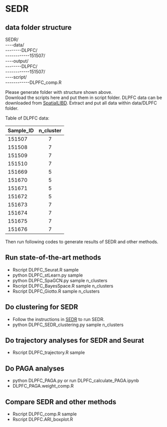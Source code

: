 # SEDR
## data folder structure
SEDR/  
----data/  
--------DLPFC/  
------------151507/  
----output/  
--------DLPFC/  
------------151507/  
----script/    
------------DLPFC_comp.R   

Please generate folder with structure shown above.  
Download the scripts here and put them in script folder.
DLPFC data can be downloaded from [SpatialLIBD](http://spatial.libd.org/spatialLIBD/). Extract and put all data within data/DLPFC folder.   

Table of DLPFC data:

|Sample_ID|n_cluster|
| ------------- |:-------------:|
|151507|7|
|151508|7|
|151509|7|
|151510|7|
|151669|5|
|151670|5|
|151671|5|
|151672|5|
|151673|7|
|151674|7|
|151675|7|
|151676|7|

Then run following codes to generate results of SEDR and other methods. 

## Run state-of-the-art methods
* Rscript DLPFC_Seurat.R sample
* python DLPFC_stLearn.py sample
* python DLPFC_SpaGCN.py sample n_clusters
* Rscript DLPFC_BayesSpace.R sample n_clusters
* Rscript DLPFC_Giotto.R sample n_clusters

## Do clustering for SEDR
* Follow the instructions in [SEDR](https://github.com/HzFu/SEDR) to run SEDR. 
* python DLPFC_SEDR_clustering.py sample n_clusters

## Do trajectory analyses for SEDR and Seurat
* Rscript DLPFC_trajectory.R sample

## Do PAGA analyses
* python DLPFC_PAGA.py  or run DLPFC_calculate_PAGA.ipynb
* DLPFC_PAGA.weight_comp.R

## Compare SEDR and other methods
* Rscript DLPFC_comp.R sample
* Rscript DLPFC.ARI_boxplot.R

